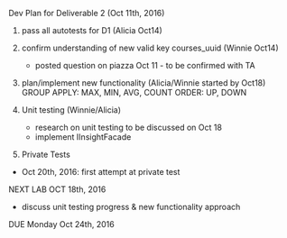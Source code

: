Dev Plan for Deliverable 2 (Oct 11th, 2016)

1)  pass all autotests for D1 (Alicia Oct14)

2)  confirm understanding of new valid key courses_uuid (Winnie Oct14)
    * posted question on piazza Oct 11 - to be confirmed with TA

3)  plan/implement new functionality (Alicia/Winnie started by Oct18)
    GROUP
    APPLY:  MAX, MIN, AVG, COUNT
    ORDER:  UP, DOWN

4)  Unit testing  (Winnie/Alicia)
    - research on unit testing to be discussed on Oct 18
    - implement IInsightFacade 

5)  Private Tests 
- Oct 20th, 2016: first attempt at private test

NEXT LAB OCT 18th, 2016
- discuss unit testing progress & new functionality approach

DUE Monday Oct 24th, 2016
